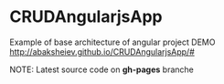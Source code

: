 # CRUDAngularjsApp
Example of base architecture of angular project
DEMO http://abaksheiev.github.io/CRUDAngularjsApp/#

NOTE: Latest source code on <b>gh-pages</b> branche
